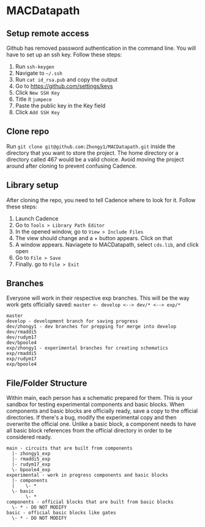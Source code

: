 # MACDatapath

## Setup remote access
Github has removed password authentication in the command line. You will have to set up an ssh key. Follow these steps:
1. Run `ssh-keygen`
2. Navigate to `~/.ssh`
3. Run `cat id_rsa.pub` and copy the output
4. Go to https://github.com/settings/keys
5. Click `New SSH Key`
6. Title it `jumpece`
7. Paste the public key in the Key field
8. Click `Add SSH Key`

## Clone repo
Run `git clone git@github.com:Zhongy1/MACDatapath.git` inside the directory that you want to store the project. The home directory or a directory called 467 would be a valid choice. Avoid moving the project around after cloning to prevent confusing Cadence.

## Library setup
After cloning the repo, you need to tell Cadence where to look for it. Follow these steps:
1. Launch Cadence
2. Go to `Tools > Library Path Editor`
3. In the opened window, go to `View > Include Files`
4. The view should change and a + button appears. Click on that
5. A window appears. Naviagete to MACDatapath, select `cds.lib`, and click open
6. Go to `File > Save`
7. Finally. go to `File > Exit`

## Branches
Everyone will work in their respective exp branches. This will be the way work gets officially saved: `master <- develop <--> dev/* <--> exp/* `
```
master
develop - development branch for saving progress
dev/zhongy1 - dev branches for prepping for merge into develop
dev/rmaddi5
dev/rudym17
dev/bpoole4
exp/zhongy1 - experimental branches for creating schematics
exp/rmaddi5
exp/rudym17
exp/bpoole4
```

## File/Folder Structure
Within main, each person has a schematic prepared for them. This is your sandbox for testing experimental components and basic blocks. When components and basic blocks are officially ready, save a copy to the official directories. If there's a bug, modify the experimental copy and then overwrite the official one. Unlike a basic block, a component needs to have all basic block references from the official directory in order to be considered ready.
```
main - circuits that are built from components
  |- zhongy1_exp
  |- rmaddi5_exp
  |- rudym17_exp
  \- bpoole4_exp
experimental - work in progress components and basic blocks
  |- components
  |    \- *
  \- basic
       \- *
components - official blocks that are built from basic blocks
  \- * - DO NOT MODIFY
basic - official basic blocks like gates
  \- * - DO NOT MODIFY
```
